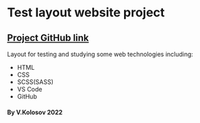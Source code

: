   <html>
    <h1>Test layout website project</h2>
    <h2><a href="https://github.com/ichmen/Project-1">Project GitHub link </a></h3>
    Layout for testing and studying some web technologies including:
    <ul>
      <li>HTML</li>
      <li>CSS</li>
      <li>SCSS(SASS)</li>
      <li>VS Code</li>
      <li>GitHub</li>
    </ul>
    <h4>
      By V.Kolosov 2022
    </h4>
  </html>
